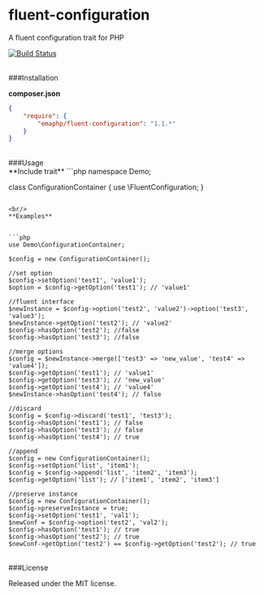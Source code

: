 fluent-configuration
====================

A fluent configuration trait for PHP

[![Build Status](https://travis-ci.org/emaphp/fluent-configuration.svg)](https://travis-ci.org/emaphp/fluent-configuration)

<br/>
###Installation

**composer.json**

```json
{
    "require": {
        "emaphp/fluent-configuration": "1.1.*"
    }
}
```
<br/>
###Usage

<br/>
**Include trait**
```php
namespace Demo;

class ConfigurationContainer {
    use \FluentConfiguration;
}
```

<br/>
**Examples**


```php
use Demo\ConfigurationContainer;

$config = new ConfigurationContainer();

//set option
$config->setOption('test1', 'value1');
$option = $config->getOption('test1'); // 'value1'

//fluent interface
$newInstance = $config->option('test2', 'value2')->option('test3', 'value3');
$newInstance->getOption('test2'); // 'value2'
$config->hasOption('test2'); //false
$config->hasOption('test3'); //false

//merge options
$config = $newInstance->merge(['test3' => 'new_value', 'test4' => 'value4']);
$config->getOption('test1'); // 'value1'
$config->getOption('test3'); // 'new_value'
$config->getOption('test4'); // 'value4'
$newInstance->hasOption('test4'); // false

//discard
$config = $config->discard('test1', 'test3');
$config->hasOption('test1'); // false
$config->hasOption('test3'); // false
$config->hasOption('test4'); // true

//append
$config = new ConfigurationContainer();
$config->setOption('list', 'item1');
$config = $config->append('list', 'item2', 'item3');
$config->getOption('list'); // ['item1', 'item2', 'item3']

//preserve instance
$config = new ConfigurationContainer();
$config->preserveInstance = true;
$config->setOption('test1', 'val1');
$newConf = $config->option('test2', 'val2');
$config->hasOption('test1'); // true
$config->hasOption('test2'); // true
$newConf->getOption('test2') == $config->getOption('test2'); // true
```
<br/>
###License

Released under the MIT license.